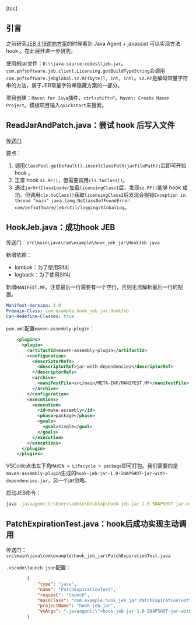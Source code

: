 [toc]

## 引言

之前研究[JEB 3.19逆向方案](https://blog.csdn.net/hans774882968/article/details/122935187)的时候看到 Java Agent + javassist 可以实现方法 hook 。在此展开进一步研究。

使用的jar文件：`D:\\java-source-codes\\jeb.jar`。`com.pnfsoftware.jeb.client.Licensing.getBuildTypeString`会调用`com.pnfsoftware.jebglobal.sz.RF(byte[], int, int)`。`sz.RF`是解码常量字符串的方法，属于JEB常量字符串隐藏方案的一部分。

项目创建：`Maven for Java`插件，`ctrl+shift+P`，`Maven: Create Maven Project`。模板项目输入`quickstart`来搜索。

## ReadJarAndPatch.java：尝试 hook 后写入文件

[传送门](./src/main/java/com/example/hook_jeb_jar/ReadJarAndPatch.java)

要点：

1. 调用`ClassPool.getDefault().insertClassPath(jarFilePath);`后即可开始 hook 。
2. 正常 hook `sz.RF()`，但需要调用`cls.toClass()`。
3. 通过`jarUrlClassLoader`加载`licensingClass1`后，发现`sz.RF()`能够 hook 成功。但调用`cls.toClass()`获取`licensingClass2`后发现会报错`Exception in thread "main" java.lang.NoClassDefFoundError: com/pnfsoftware/jeb/util/logging/GlobalLog`。

## HookJeb.java：成功hook JEB

传送门：`src\main\java\com\example\hook_jeb_jar\HookJeb.java`

新增依赖：
- lombok：为了使用Slf4j
- logback：为了使用Slf4j

新增`MANIFEST.MF`。注意最后一行需要有一个空行，否则无法解析最后一行的配置。

```yaml
Manifest-Version: 1.0
Premain-Class: com.example.hook_jeb_jar.HookJeb
Can-Redefine-Classes: true
```

`pom.xml`配置`maven-assembly-plugin`：

```xml
    <plugins>
      <plugin>
        <artifactId>maven-assembly-plugin</artifactId>
        <configuration>
          <descriptorRefs>
            <descriptorRef>jar-with-dependencies</descriptorRef>
          </descriptorRefs>
          <archive>
            <manifestFile>src/main/META-INF/MANIFEST.MF</manifestFile>
          </archive>
        </configuration>
        <executions>
          <execution>
            <id>make-assembly</id>
            <phase>package</phase>
            <goals>
              <goal>single</goal>
            </goals>
          </execution>
        </executions>
      </plugin>
    </plugins>
```

VSCode点击左下角`MAVEN > Lifecycle > package`即可打包。我们需要的是`maven-assembly-plugin`生成的`hook-jeb-jar-1.0-SNAPSHOT-jar-with-dependencies.jar`，另一个jar忽略。

启动JEB命令：

```bash
java -javaagent:C:\Users\admin\Desktop\hook-jeb-jar-1.0-SNAPSHOT-jar-with-dependencies.jar -jar <JEB3.19安装路径>\bin\app\jebc.jar
```

## PatchExpirationTest.java：hook后成功实现主动调用

传送门：`src\main\java\com\example\hook_jeb_jar\PatchExpirationTest.java`

`.vscode\launch.json`配置：

```json
        {
            "type": "java",
            "name": "PatchExpirationTest",
            "request": "launch",
            "mainClass": "com.example.hook_jeb_jar.PatchExpirationTest",
            "projectName": "hook-jeb-jar",
            "vmArgs": "-javaagent:\"<hook-jeb-jar-1.0-SNAPSHOT-jar-with-dependencies.jar所在路径>\"=shouldInsertClassPathJeb"
        }
```